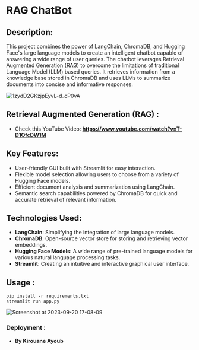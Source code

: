 # RAG ChatBot

## Description:
This project combines the power of LangChain, ChromaDB, and Hugging Face's large language models to create an intelligent chatbot capable of answering a wide range of user queries. The chatbot leverages Retrieval Augmented Generation (RAG) to overcome the limitations of traditional Language Model (LLM) based queries. It retrieves information from a knowledge base stored in ChromaDB and uses LLMs to summarize documents into concise and informative responses.


![1zydD2GKzjpEyvL-d_cP0vA](https://github.com/Kirouane-Ayoub/RAG-ChatBot/assets/99510125/57d2d4ab-e0aa-4ede-aef5-9db9652cbea0)

## Retrieval Augmented Generation (RAG) : 
+ Check this YouTube Video: **https://www.youtube.com/watch?v=T-D1OfcDW1M**
## Key Features:

+ User-friendly GUI built with Streamlit for easy interaction.
+ Flexible model selection allowing users to choose from a variety of Hugging Face models.
+ Efficient document analysis and summarization using LangChain.
+ Semantic search capabilities powered by ChromaDB for quick and accurate retrieval of relevant information.

## Technologies Used:

+ **LangChain**: Simplifying the integration of large language models.
+ **ChromaDB**: Open-source vector store for storing and retrieving vector embeddings.
+ **Hugging Face Models**: A wide range of pre-trained language models for various natural language processing tasks.
+ **Streamlit**: Creating an intuitive and interactive graphical user interface.

## Usage : 


```
pip install -r requirements.txt
streamlit run app.py
```
![Screenshot at 2023-09-20 17-08-09](https://github.com/Kirouane-Ayoub/RAG-ChatBot/assets/99510125/ca24c878-4ad6-446a-87b4-8c0ef5f9809c)

### Deployment :
- **By Kirouane Ayoub**
